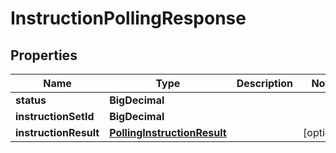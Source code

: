 

# InstructionPollingResponse


## Properties

| Name | Type | Description | Notes |
|------------ | ------------- | ------------- | -------------|
|**status** | **BigDecimal** |  |  |
|**instructionSetId** | **BigDecimal** |  |  |
|**instructionResult** | [**PollingInstructionResult**](PollingInstructionResult.md) |  |  [optional] |




